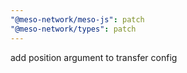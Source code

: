 ```yaml
---
"@meso-network/meso-js": patch
"@meso-network/types": patch
---
```


add position argument to transfer config
